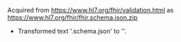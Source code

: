 Acquired from https://www.hl7.org/fhir/validation.html as https://www.hl7.org/fhir/fhir.schema.json.zip
* Transformed text '.schema.json' to ''.